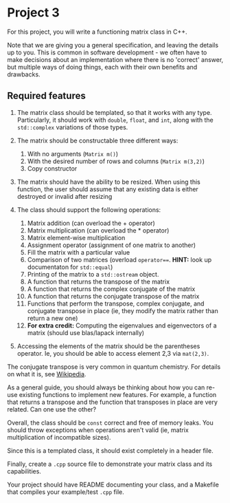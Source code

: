 # Project 3

For this project, you will write a functioning matrix class in C++.

Note that we are giving you a general specification, and leaving the details
up to you.  This is common in software development - we often have to make
decisions about an implementation where there is no 'correct' answer, but
multiple ways of doing things, each with their own benefits and drawbacks.


## Required features

1. The matrix class should be templated, so that it works with any
   type. Particularly, it should work with `double`, `float`,
   and `int`, along with the `std::complex` variations of those types.

2. The matrix should be constructable three different ways:
    1. With no arguments (`Matrix m()`)
    2. With the desired number of rows and columns (`Matrix m(3,2)`)
    3. Copy constructor

3. The matrix should have the ability to be resized. When using this function,
   the user should assume that any existing data is either destroyed or
   invalid after resizing

4. The class should support the following operations:
   1. Matrix addition (can overload the + operator) 
   2. Matrix multiplication (can overload the * operator)
   3. Matrix element-wise multiplication
   4. Assignment operator (assignment of one matrix to another)
   5. Fill the matrix with a particular value
   6. Comparison of two matrices (overload `operator==`. **HINT:** look up documentaton for `std::equal`)
   7. Printing of the matrix to a `std::ostream` object.
   9. A function that returns the transpose of the matrix
   10. A function that returns the complex conjugate of the matrix
   11. A function that returns the conjugate transpose of the matrix
   12. Functions that perform the transpose, complex conjugate, and conjugate transpose in place (ie, they modify the matrix rather than return a new one)
   10. **For extra credit:** Computing the eigenvalues and eigenvectors of a matrix (should use blas/lapack internally)

5. Accessing the elements of the matrix should be the parentheses operator. Ie, you should be able to
   access element 2,3 via `mat(2,3)`.

The conjugate transpose is very common in quantum chemistry.
For details on what it is, see [Wikipedia](https://en.wikipedia.org/wiki/Conjugate_transpose).

As a general guide, you should always be thinking about how you can re-use
existing functions to implement new features. For example, a function that
returns a transpose and the function that transposes in place are very
related. Can one use the other?

Overall, the class should be `const` correct and free of memory leaks. You
should throw exceptions when operations aren't valid (ie, matrix multiplication
of incompatible sizes).

Since this is a templated class, it should exist completely in a header file.

Finally, create a `.cpp` source file to demonstrate your matrix class and
its capabilities.

Your project should have README documenting your class, and a Makefile that
compiles your example/test `.cpp` file.
